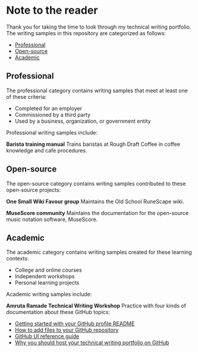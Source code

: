 # Note to the reader 
Thank you for taking the time to look through my technical writing portfolio. The writing samples in this repository are categorized as follows: 
- [Professional](#professional)
- [Open-source](#open-source)
- [Academic](#academic)

## Professional  
The professional category contains writing samples that meet at least one of these criteria: 
- Completed for an employer 
- Commissioned by a third party 
- Used by a business, organization, or government entity 

Professional writing samples include: 

**Barista training manual** Trains baristas at Rough Draft Coffee in coffee knowledge and cafe procedures. 

## Open-source 
The open-source category contains writing samples contributed to these open-source projects: 

**One Small Wiki Favour group** Maintains the Old School RuneScape wiki. 

**MuseScore community** Maintains the documentation for the open-source music notation software, MuseScore. 

## Academic 
The academic category contains writing samples created for these learning contexts: 
- College and online courses
- Independent workshops 
- Personal learning projects 

Academic writing samples include: 

**Amruta Ramade Technical Writing Workshop** Practice with four kinds of documentation about these GitHub topics: 
- [Getting started with your GitHub profile README](https://github.com/bamerman/portfolio/blob/main/profile_tutorial.md)
- [How to add files to your GitHub repository](https://github.com/bamerman/portfolio/blob/main/file_howto.md)
- [GitHub UI reference guide](https://github.com/bamerman/portfolio/blob/main/ui_reference.md)
- [Why you should host your technical writing portfolio on GitHub](https://github.com/bamerman/portfolio/blob/main/github-explanation.md)
